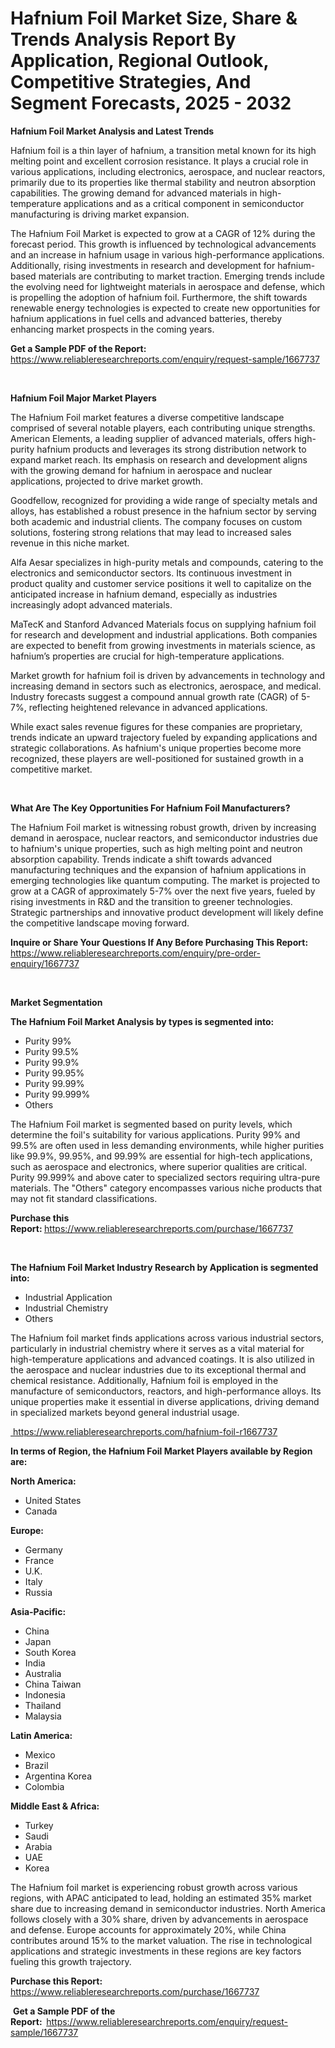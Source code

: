 <p><h1>Hafnium Foil Market Size, Share & Trends Analysis Report By Application, Regional Outlook, Competitive Strategies, And Segment Forecasts, 2025 - 2032</h1></p><p><strong>Hafnium Foil Market Analysis and Latest Trends</strong></p>
<p><p>Hafnium foil is a thin layer of hafnium, a transition metal known for its high melting point and excellent corrosion resistance. It plays a crucial role in various applications, including electronics, aerospace, and nuclear reactors, primarily due to its properties like thermal stability and neutron absorption capabilities. The growing demand for advanced materials in high-temperature applications and as a critical component in semiconductor manufacturing is driving market expansion.</p><p>The Hafnium Foil Market is expected to grow at a CAGR of 12% during the forecast period. This growth is influenced by technological advancements and an increase in hafnium usage in various high-performance applications. Additionally, rising investments in research and development for hafnium-based materials are contributing to market traction. Emerging trends include the evolving need for lightweight materials in aerospace and defense, which is propelling the adoption of hafnium foil. Furthermore, the shift towards renewable energy technologies is expected to create new opportunities for hafnium applications in fuel cells and advanced batteries, thereby enhancing market prospects in the coming years.</p></p>
<p><strong>Get a Sample PDF of the Report:&nbsp;</strong> <a href="https://www.reliableresearchreports.com/enquiry/request-sample/1667737?utm_campaign=2740&utm_medium=2&utm_source=Github&utm_content=ia&utm_term=18042025&utm_id=hafnium-foil">https://www.reliableresearchreports.com/enquiry/request-sample/1667737</a></p>
<p>&nbsp;</p>
<p><strong>Hafnium Foil Major Market Players</strong></p>
<p><p>The Hafnium Foil market features a diverse competitive landscape comprised of several notable players, each contributing unique strengths. American Elements, a leading supplier of advanced materials, offers high-purity hafnium products and leverages its strong distribution network to expand market reach. Its emphasis on research and development aligns with the growing demand for hafnium in aerospace and nuclear applications, projected to drive market growth.</p><p>Goodfellow, recognized for providing a wide range of specialty metals and alloys, has established a robust presence in the hafnium sector by serving both academic and industrial clients. The company focuses on custom solutions, fostering strong relations that may lead to increased sales revenue in this niche market.</p><p>Alfa Aesar specializes in high-purity metals and compounds, catering to the electronics and semiconductor sectors. Its continuous investment in product quality and customer service positions it well to capitalize on the anticipated increase in hafnium demand, especially as industries increasingly adopt advanced materials.</p><p>MaTecK and Stanford Advanced Materials focus on supplying hafnium foil for research and development and industrial applications. Both companies are expected to benefit from growing investments in materials science, as hafnium’s properties are crucial for high-temperature applications.</p><p>Market growth for hafnium foil is driven by advancements in technology and increasing demand in sectors such as electronics, aerospace, and medical. Industry forecasts suggest a compound annual growth rate (CAGR) of 5-7%, reflecting heightened relevance in advanced applications.</p><p>While exact sales revenue figures for these companies are proprietary, trends indicate an upward trajectory fueled by expanding applications and strategic collaborations. As hafnium's unique properties become more recognized, these players are well-positioned for sustained growth in a competitive market.</p></p>
<p>&nbsp;</p>
<p><strong>What Are The Key Opportunities For Hafnium Foil Manufacturers?</strong></p>
<p><p>The Hafnium Foil market is witnessing robust growth, driven by increasing demand in aerospace, nuclear reactors, and semiconductor industries due to hafnium's unique properties, such as high melting point and neutron absorption capability. Trends indicate a shift towards advanced manufacturing techniques and the expansion of hafnium applications in emerging technologies like quantum computing. The market is projected to grow at a CAGR of approximately 5-7% over the next five years, fueled by rising investments in R&D and the transition to greener technologies. Strategic partnerships and innovative product development will likely define the competitive landscape moving forward.</p></p>
<p><strong>Inquire or Share Your Questions If Any Before Purchasing This Report:</strong> <a href="https://www.reliableresearchreports.com/enquiry/pre-order-enquiry/1667737?utm_campaign=2740&utm_medium=2&utm_source=Github&utm_content=ia&utm_term=18042025&utm_id=hafnium-foil">https://www.reliableresearchreports.com/enquiry/pre-order-enquiry/1667737</a></p>
<p>&nbsp;</p>
<p><strong>Market Segmentation</strong></p>
<p><strong>The Hafnium Foil Market Analysis by types is segmented into:</strong></p>
<p><ul><li>Purity 99%</li><li>Purity 99.5%</li><li>Purity 99.9%</li><li>Purity 99.95%</li><li>Purity 99.99%</li><li>Purity 99.999%</li><li>Others</li></ul></p>
<p><p>The Hafnium Foil market is segmented based on purity levels, which determine the foil's suitability for various applications. Purity 99% and 99.5% are often used in less demanding environments, while higher purities like 99.9%, 99.95%, and 99.99% are essential for high-tech applications, such as aerospace and electronics, where superior qualities are critical. Purity 99.999% and above cater to specialized sectors requiring ultra-pure materials. The "Others" category encompasses various niche products that may not fit standard classifications.</p></p>
<p><strong>Purchase this Report:&nbsp;</strong><a href="https://www.reliableresearchreports.com/purchase/1667737?utm_campaign=2740&utm_medium=2&utm_source=Github&utm_content=ia&utm_term=18042025&utm_id=hafnium-foil">https://www.reliableresearchreports.com/purchase/1667737</a></p>
<p>&nbsp;</p>
<p><strong>The Hafnium Foil Market Industry Research by Application is segmented into:</strong></p>
<p><ul><li>Industrial Application</li><li>Industrial Chemistry</li><li>Others</li></ul></p>
<p><p>The Hafnium foil market finds applications across various industrial sectors, particularly in industrial chemistry where it serves as a vital material for high-temperature applications and advanced coatings. It is also utilized in the aerospace and nuclear industries due to its exceptional thermal and chemical resistance. Additionally, Hafnium foil is employed in the manufacture of semiconductors, reactors, and high-performance alloys. Its unique properties make it essential in diverse applications, driving demand in specialized markets beyond general industrial usage.</p></p>
<p><a href="https://www.reliableresearchreports.com/hafnium-foil-r1667737?utm_campaign=2740&utm_medium=2&utm_source=Github&utm_content=ia&utm_term=18042025&utm_id=hafnium-foil">&nbsp;https://www.reliableresearchreports.com/hafnium-foil-r1667737</a></p>
<p><strong>In terms of Region, the Hafnium Foil Market Players available by Region are:</strong></p>
<p>
    <p> <strong> North America: </strong>
        <ul>
            <li>United States</li>
            <li>Canada</li>
        </ul>
        </p> 
    <p> <strong> Europe: </strong>
        <ul>
            <li>Germany</li>
            <li>France</li>
            <li>U.K.</li>
            <li>Italy</li>
            <li>Russia</li>
        </ul>
        </p> 
    <p> <strong> Asia-Pacific: </strong>
        <ul>
            <li>China</li>
            <li>Japan</li>
            <li>South Korea</li>
            <li>India</li>
            <li>Australia</li>
            <li>China Taiwan</li>
            <li>Indonesia</li>
            <li>Thailand</li>
            <li>Malaysia</li>
        </ul>
        </p> 
    <p> <strong> Latin America: </strong>
        <ul>
            <li>Mexico</li>
            <li>Brazil</li>
            <li>Argentina Korea</li>
            <li>Colombia</li>
        </ul>
        </p> 
    <p> <strong> Middle East & Africa: </strong>
        <ul>
            <li>Turkey</li>
            <li>Saudi</li>
            <li>Arabia</li>
            <li>UAE</li>
            <li>Korea</li>
        </ul>
    </p>
    </p>
<p><p>The Hafnium foil market is experiencing robust growth across various regions, with APAC anticipated to lead, holding an estimated 35% market share due to increasing demand in semiconductor industries. North America follows closely with a 30% share, driven by advancements in aerospace and defense. Europe accounts for approximately 20%, while China contributes around 15% to the market valuation. The rise in technological applications and strategic investments in these regions are key factors fueling this growth trajectory.</p></p>
<p><strong>Purchase this Report: </strong><a href="https://www.reliableresearchreports.com/purchase/1667737?utm_campaign=2740&utm_medium=2&utm_source=Github&utm_content=ia&utm_term=18042025&utm_id=hafnium-foil">https://www.reliableresearchreports.com/purchase/1667737</a></p>
<p>&nbsp;<strong>Get a Sample PDF of the Report:&nbsp;&nbsp;</strong><a href="https://www.reliableresearchreports.com/enquiry/request-sample/1667737?utm_campaign=2740&utm_medium=2&utm_source=Github&utm_content=ia&utm_term=18042025&utm_id=hafnium-foil">https://www.reliableresearchreports.com/enquiry/request-sample/1667737</a></p>
<p><strong></strong></p>
<p><p></p><p></p><p></p></p>